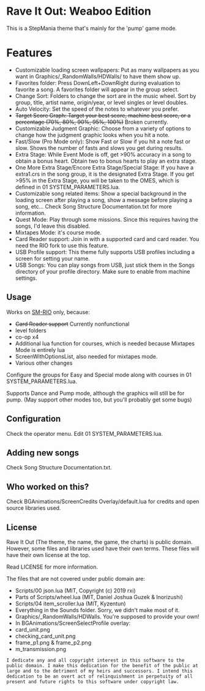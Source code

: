 # Rave It Out: Weaboo Edition
This is a StepMania theme that's mainly for the 'pump' game mode.

# Features
- Customizable loading screen wallpapers: Put as many wallpapers as you want in Graphics/_RandomWalls/HDWalls/ to have them show up.
- Favorites folder: Press DownLeft+DownRight during evaluation to favorite a song. A favorites folder will appear in the group select.
- Change Sort: Folders to change the sort are in the music wheel. Sort by group, title, artist name, origin/year, or level singles or level doubles.
- Auto Velocity: Set the speed of the notes to whatever you prefer.
- ~~Target Score Graph: Target your best score, machine best score, or a percentage (70%, 80%, 90%, 95%, 100%)~~ Broken currently.
- Customizable Judgment Graphic: Choose from a variety of options to change how the judgment graphic looks when you hit a note.
- Fast/Slow (Pro Mode only): Show Fast or Slow if you hit a note fast or slow. Shows the number of fasts and slows you get during results.
- Extra Stage: While Event Mode is off, get >90% accuracy in a song to obtain a bonus heart. Obtain two to bonus hearts to play an extra stage.
- One More Extra Stage/Encore Extra Stage/Special Stage: If you have a extra1.crs in the song group, it is the designated Extra Stage. If you get >95% in the Extra Stage, you will be taken to the OMES, which is defined in 01 SYSTEM_PARAMETERS.lua.
- Customizable song related items: Show a special background in the loading screen after playing a song, show a message before playing a song, etc... Check Song Structure Documentation.txt for more information.
- Quest Mode: Play through some missions. Since this requires having the songs, I'd leave this disabled.
- Mixtapes Mode: it's course mode.
- Card Reader support: Join in with a supported card and card reader. You need the RIO fork to use this feature.
- USB Profile support: This theme fully supports USB profiles including a screen for setting your name.
- USB Songs: You can play songs from USB, just stick them in the Songs directory of your profile directory. Make sure to enable from machine settings.

## Usage
Works on [SM-RIO](https://github.com/RhythmLunatic/stepmania/tree/starworlds) only, because:

- ~~Card Reader support~~ Currently nonfunctional
- level folders
- co-op x4
- Additional lua function for courses, which is needed because Mixtapes Mode is entirely lua
- ScreenWithOptionsList, also needed for mixtapes mode.
- Various other changes

Configure the groups for Easy and Special mode along with courses in 01 SYSTEM_PARAMETERS.lua.

Supports Dance and Pump mode, although the graphics will still be for pump. (May support other modes too, but you'll probably get some bugs)

## Configuration

Check the operator menu. Edit 01 SYSTEM_PARAMETERS.lua.

## Adding new songs

Check Song Structure Documentation.txt.

## Who worked on this?

Check BGAnimations/ScreenCredits Overlay/default.lua for credits and open source libraries used.

## License
Rave It Out (The theme, the name, the game, the charts) is public domain. However, some files and libraries used have their own terms. These files will have their own license at the top.

Read LICENSE for more information.

The files that are not covered under public domain are:
- Scripts/00 json.lua (MIT, Copyright (c) 2019 rxi)
- Parts of Scripts/wheel.lua (MIT, Daniel Joshua Guzek & Inorizushi)
- Scripts/04 item_scroller.lua (MIT, Kyzentun)
- Everything in the Sounds folder. Sorry, we didn't make most of it.
- Graphics/_RandomWalls/HDWalls. You're supposed to provide your own!
- In BGAnimations/ScreenSelectProfile overlay:
- card_unit.png
- checking_card_unit.png
- frame_p1.png & frame_p2.png
- m_transmission.png

```
I dedicate any and all copyright interest in this software to the
public domain. I make this dedication for the benefit of the public at
large and to the detriment of my heirs and successors. I intend this
dedication to be an overt act of relinquishment in perpetuity of all
present and future rights to this software under copyright law.
```
